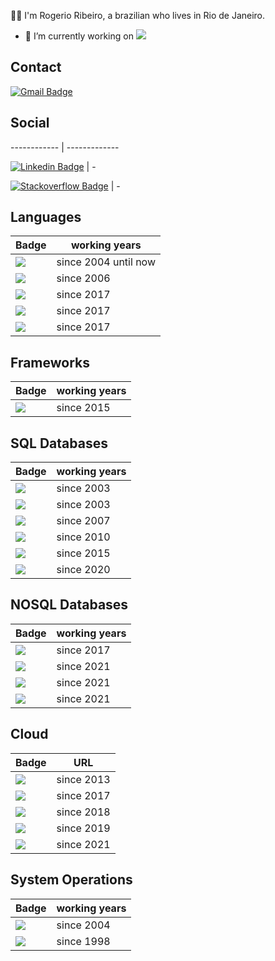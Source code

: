 :man_technologist: I'm Rogerio Ribeiro, a brazilian who lives in Rio de Janeiro.

- 🔭 I’m currently working on <img src="https://img.shields.io/badge/Java-ED8B00?style=for-the-badge&logo=java&logoColor=white" />

## Contact

[![Gmail Badge](https://img.shields.io/badge/Gmail-D14836?style=for-the-badge&logo=gmail&logoColor=white&link=mailto:rogerio.rs@gmail.com)](mailto:rogerio.rs@gmail.com)


## Social
------------ | -------------

[![Linkedin Badge](https://img.shields.io/badge/-LinkedIn-blue?style=flat&logo=Linkedin&logoColor=white&link=https://www.linkedin.com/in/rogrs/)](https://www.linkedin.com/in/rogrs/) | -

[![Stackoverflow Badge](https://img.shields.io/badge/Stack_Overflow-FE7A16?style=for-the-badge&logo=stack-overflow&logoColor=white&link=https://stackoverflow.com/users/4957306/rog%c3%a9rio-ribeiro)](https://stackoverflow.com/users/4957306/rog%c3%a9rio-ribeiro) | -



## Languages

Badge | working years
------------ | -------------
<img src="https://img.shields.io/badge/Java-ED8B00?style=for-the-badge&logo=java&logoColor=white" /> | since 2004 until now 
<img src="https://img.shields.io/badge/Shell_Script-121011?style=for-the-badge&logo=gnu-bash&logoColor=white" /> | since 2006
<img src="https://img.shields.io/badge/Node.js-43853D?style=for-the-badge&logo=node.js&logoColor=white" /> | since 2017 
<img src="https://img.shields.io/badge/Python-3776AB?style=for-the-badge&logo=python&logoColor=white" /> | since 2017 
<img src="https://img.shields.io/badge/Go-00ADD8?style=for-the-badge&logo=go&logoColor=white" /> | since 2017 

## Frameworks

Badge | working years
------------ | -------------
<img src="https://img.shields.io/badge/Spring-6DB33F?style=for-the-badge&logo=spring&logoColor=white" /> | since 2015


## SQL Databases 

Badge | working years
------------ | -------------
<img src="https://img.shields.io/badge/MySQL-00000F?style=for-the-badge&logo=mysql&logoColor=white" /> | since 2003
<img src="https://img.shields.io/badge/Firebase-F29D0C?style=for-the-badge&logo=firebase&logoColor=white" /> | since 2003
<img src="https://img.shields.io/badge/Oracle-F80000?style=for-the-badge&logo=Oracle&logoColor=white" /> | since 2007
<img src="https://img.shields.io/badge/Microsoft%20SQL%20Server-CC2927?style=for-the-badge&logo=microsoft%20sql%20server&logoColor=white" /> | since 2010
<img src="https://img.shields.io/badge/PostgreSQL-316192?style=for-the-badge&logo=postgresql&logoColor=white" /> | since 2015
<img src="https://img.shields.io/badge/MariaDB-01529E?style=for-the-badge&logo=mariadb&logoColor=white" /> | since 2020


## NOSQL Databases

Badge | working years
------------ | -------------
<img src="https://img.shields.io/badge/MongoDB-4EA94B?style=for-the-badge&logo=mongodb&logoColor=white" /> | since 2017
<img src="https://img.shields.io/badge/Amazon%20DynamoDB-4053D6?style=for-the-badge&logo=Amazon%20DynamoDB&logoColor=white" /> | since 2021
<img src="https://img.shields.io/badge/Amazon%20DynamoDB-4053D6?style=for-the-badge&logo=Amazon%20DynamoDB&logoColor=white" /> | since 2021
<img src="https://img.shields.io/badge/Cassandra-1287B1?style=for-the-badge&logo=apache%20cassandra&logoColor=white" /> | since 2021


## Cloud

Badge | URL
------------ | -------------
<img src="https://img.shields.io/badge/Amazon_AWS-232F3E?style=for-the-badge&logo=amazon-aws&logoColor=white" /> | since 2013
<img src="https://img.shields.io/badge/Heroku-430098?style=for-the-badge&logo=heroku&logoColor=white" /> | since 2017
<img src="https://img.shields.io/badge/IBM%20Cloud-1261FE?style=for-the-badge&logo=IBM%20Cloud&logoColor=white" /> | since 2018
<img src="https://img.shields.io/badge/Microsoft_Azure-0089D6?style=for-the-badge&logo=microsoft-azure&logoColor=white" /> | since 2019
<img src="https://img.shields.io/badge/Google_Cloud-4285F4?style=for-the-badge&logo=google-cloud&logoColor=white" /> | since 2021

## System Operations

Badge | working years
------------ | -------------
<img src="https://img.shields.io/badge/Linux-E34F26?style=for-the-badge&logo=linux&logoColor=black" /> | since 2004
<img src="https://img.shields.io/badge/Windows-017AD7?style=for-the-badge&logo=windows&logoColor=white" /> | since 1998

